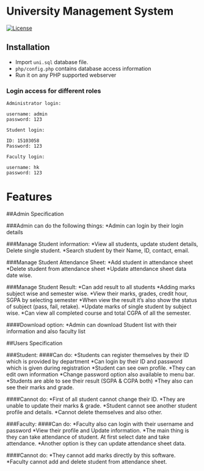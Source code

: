 # University Management System

[![License](https://poser.pugx.org/pugx/badge-poser/license)](https://github.com/ojkalam/ums)

## Installation 
 * Import ```uni.sql``` database file.
 * ```php/config.php``` contains database access information
 * Run it on any PHP supported webserver 


### Login access for different roles
```
Administrator login:

username: admin
password: 123

Student login:

ID: 15103058
Password: 123

Faculty login:

username: hk
password: 123

```
# Features

##Admin Specification

###Admin can do the following things: 
*Admin can login by their login details

###Manage Student information:
*View all students, update student details, Delete single student.
*Search student by their Name, ID, contact, email.

###Manage Student Attendance Sheet:
*Add student in attendance sheet
*Delete student from attendance sheet
*Update attendance sheet data date wise.

###Manage Student Result:
*Can add result to all students
*Adding marks subject wise and semester wise.
*View their marks, grades, credit hour, SGPA by selecting semester 
*When view the result it’s also show the status of subject (pass, fail, retake).
*Update marks of single student by subject wise.
*Can view all completed course and total CGPA of all the semester.

####Download option:
*Admin can download Student list with their information and also faculty list

##Users Specification

###Student: 
####Can do:
*Students can register themselves by their ID which is provided by department 
*Can login by their ID and password which is given during registration
*Student can see own profile.
*They can edit own information
*Change password option also available to menu bar.
*Students are able to see their result (SGPA & CGPA both)
*They also can see their marks and grade.

####Cannot do: 
*First of all student cannot change their ID.
*They are unable to update their marks & grade.
*Student cannot see another student profile and details.
*Cannot delete themselves and also other.

###Faculty:
####Can do:
*Faculty also can login with their username and password
*View their profile and Update information.
*The main thing is they can take attendance of student. At first select date and take attendance.
*Another option is they can update attendance sheet data.

####Cannot do:
*They cannot add marks directly by this software.
*Faculty cannot add and delete student from attendance sheet.